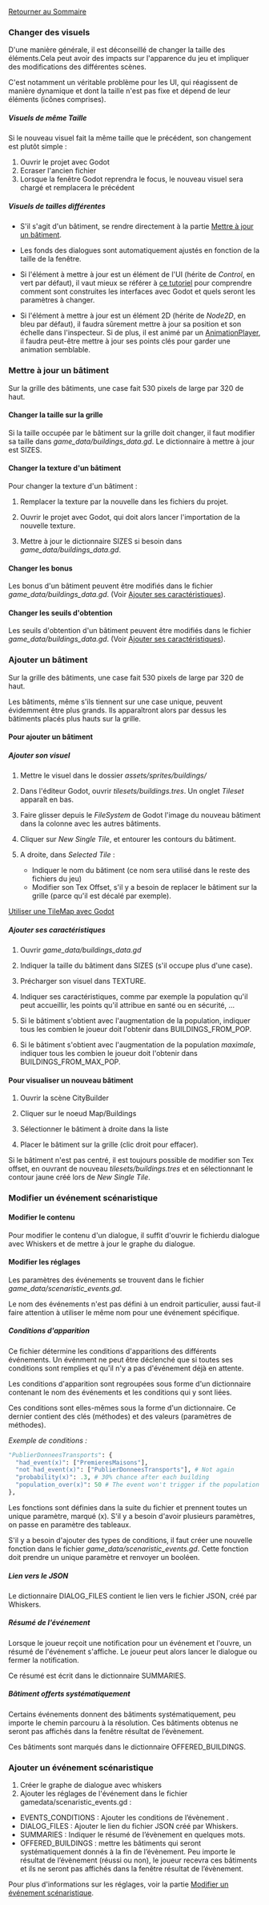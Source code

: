 [Retourner au Sommaire]: ../README.md

[Retourner au Sommaire]


### Changer des visuels

D'une manière générale, il est déconseillé de changer la taille des éléments.Cela peut avoir des impacts sur l'apparence du jeu et impliquer des modifications des différentes scènes.

C'est notamment un véritable problème pour les UI, qui réagissent de manière dynamique et dont la taille n'est pas fixe et dépend de leur éléments (icônes comprises).


##### Visuels de même Taille

Si le nouveau visuel fait la même taille que le précédent, son changement est plutôt simple :

1. Ouvrir le projet avec Godot
2. Ecraser l'ancien fichier
3. Lorsque la fenêtre Godot reprendra le focus, le nouveau visuel sera chargé et remplacera le précédent

##### Visuels de tailles différentes

- S'il s'agit d'un bâtiment, se rendre directement à la partie [Mettre à jour un bâtiment].

[Mettre à jour un bâtiment]: #mettre-à-jour-un-bâtiment

- Les fonds des dialogues sont automatiquement ajustés en fonction de la taille de la fenêtre.

- Si l'élément à mettre à jour est un élément de l'UI (hérite de *Control*, en vert par défaut), il vaut mieux se référer à [ce tutoriel] pour comprendre comment sont construites les interfaces avec Godot et quels seront les paramètres à changer.

- Si l'élément à mettre à jour est un élément 2D (hérite de *Node2D*, en bleu par défaut), il faudra sûrement mettre à jour sa position et son échelle dans l'inspecteur. Si de plus, il est animé par un [AnimationPlayer], il faudra peut-être mettre à jour ses points clés pour garder une animation semblable.

[ce tutoriel]: https://docs.godotengine.org/en/stable/getting_started/step_by_step/ui_game_user_interface.html

[AnimationPlayer]: https://docs.godotengine.org/en/stable/tutorials/2d/2d_sprite_animation.html#sprite-sheet-with-animationplayer

### Mettre à jour un bâtiment

Sur la grille des bâtiments, une case fait 530 pixels de large par 320 de haut.

#### Changer la taille sur la grille

Si la taille occupée par le bâtiment sur la grille doit changer, il faut modifier sa taille dans *game_data/buildings_data.gd*. Le dictionnaire à mettre à jour est SIZES.

#### Changer la texture d'un bâtiment

Pour changer la texture d'un bâtiment :
1. Remplacer la texture par la nouvelle dans les fichiers du projet.

2. Ouvrir le projet avec Godot, qui doit alors lancer l'importation de la nouvelle texture.
3. Mettre à jour le dictionnaire SIZES si besoin dans *game_data/buildings_data.gd*.

#### Changer les bonus

Les bonus d'un bâtiment peuvent être modifiés dans le fichier *game_data/buildings_data.gd*. (Voir [Ajouter ses caractéristiques]).

[Ajouter ses caractéristiques]: #ajouter-ses-caractéristiques

#### Changer les seuils d'obtention

Les seuils d'obtention d'un bâtiment peuvent être modifiés dans le fichier *game_data/buildings_data.gd*. (Voir [Ajouter ses caractéristiques]).

[Ajouter ses caractéristiques]: #ajouter-ses-caractéristiques



### Ajouter un bâtiment

Sur la grille des bâtiments, une case fait 530 pixels de large par 320 de haut.

Les bâtiments, même s'ils tiennent sur une case unique, peuvent évidemment être plus grands. Ils apparaîtront alors par dessus les bâtiments placés plus hauts sur la grille.

#### Pour ajouter un bâtiment

##### Ajouter son visuel

1. Mettre le visuel dans le dossier *assets/sprites/buildings/*

2. Dans l'éditeur Godot, ouvrir *tilesets/buildings.tres*. Un onglet *Tileset* apparaît en bas.
3. Faire glisser depuis le *FileSystem* de Godot l'image du nouveau bâtiment dans la colonne avec les autres bâtiments.
4. Cliquer sur *New Single Tile*, et entourer les contours du bâtiment.
5. A droite, dans *Selected Tile* :
   * Indiquer le nom du bâtiment (ce nom sera utilisé dans le reste des fichiers du jeu)
   * Modifier son Tex Offset, s'il y a besoin de replacer le bâtiment sur la grille (parce qu'il est décalé par exemple).

[Utiliser une TileMap avec Godot]

[Utiliser une TileMap avec Godot]: https://docs.godotengine.org/en/stable/tutorials/2d/using_tilemaps.html


##### Ajouter ses caractéristiques

1. Ouvrir *game_data/buildings_data.gd*

2. Indiquer la taille du bâtiment dans SIZES (s'il occupe plus d'une case).
3. Précharger son visuel dans TEXTURE.
4. Indiquer ses caractéristiques, comme par exemple la population qu'il peut accueillir, les points qu'il attribue en santé ou en sécurité, ...
5. Si le bâtiment s'obtient avec l'augmentation de la population, indiquer tous les combien le joueur doit l'obtenir dans BUILDINGS_FROM_POP.
6. Si le bâtiment s'obtient avec l'augmentation de la population *maximale*, indiquer tous les combien le joueur doit l'obtenir dans BUILDINGS_FROM_MAX_POP.


#### Pour visualiser un nouveau bâtiment

1. Ouvrir la scène CityBuilder

2. Cliquer sur le noeud Map/Buildings
3. Sélectionner le bâtiment à droite dans la liste
4. Placer le bâtiment sur la grille (clic droit pour effacer).

Si le bâtiment n'est pas centré, il est toujours possible de modifier son Tex offset, en ouvrant de nouveau *tilesets/buildings.tres* et en sélectionnant le contour jaune créé lors de *New Single Tile*.


### Modifier un événement scénaristique


#### Modifier le contenu
Pour modifier le contenu d'un dialogue, il suffit d'ouvrir le fichierdu dialogue avec Whiskers et de mettre à jour le graphe du dialogue.

#### Modifier les réglages

Les paramètres des événements se trouvent dans le fichier *game_data/scenaristic_events.gd*.

Le nom des événements n'est pas défini à un endroit particulier, aussi faut-il faire attention à utiliser le même nom pour une événement spécifique.

##### Conditions d'apparition

Ce fichier détermine les conditions d'apparitions des différents événements.
Un événment ne peut être déclenché que si toutes ses conditions sont remplies et qu'il n'y a pas d'événement déjà en attente.

Les conditions d'apparition sont regroupées sous forme d'un dictionnaire contenant le nom des événements et les conditions qui y sont liées.

Ces conditions sont elles-mêmes sous la forme d'un dictionnaire. Ce dernier contient des clés (méthodes) et des valeurs (paramètres de méthodes).

*Exemple de conditions :*
```Python
"PublierDonneesTransports": {
  "had_event(x)": ["PremieresMaisons"],
  "not had_event(x)": ["PublierDonneesTransports"], # Not again
  "probability(x)": .3, # 30% chance after each building
  "population_over(x)": 50 # The event won't trigger if the population count is under x
},
```

Les fonctions sont définies dans la suite du fichier et  prennent toutes un unique paramètre, marqué (x).
S'il y a besoin d'avoir plusieurs paramètres, on passe en paramètre des tableaux.

S'il y a besoin d'ajouter des types de conditions, il faut créer une nouvelle fonction dans le fichier *game_data/scenaristic_events.gd*. Cette fonction doit prendre un unique paramètre et renvoyer un booléen.


##### Lien vers le JSON

Le dictionnaire DIALOG_FILES contient le lien vers le fichier JSON, créé par Whiskers.

##### Résumé de l'événement

Lorsque le joueur reçoit une notification pour un événement et l'ouvre, un résumé de l'événement s'affiche. Le joueur peut alors lancer le dialogue ou fermer la notification.

Ce résumé est écrit dans le dictionnaire SUMMARIES.

##### Bâtiment offerts systématiquement

Certains événements donnent des bâtiments systématiquement, peu importe le chemin parcouru à la résolution. Ces bâtiments obtenus ne seront pas affichés dans la fenêtre résultat de l’évènement.

Ces bâtiments sont marqués dans le dictionnaire OFFERED_BUILDINGS.



### Ajouter un événement scénaristique

1.	Créer le graphe de dialogue avec whiskers
2.	Ajouter les réglages de l'événement dans le fichier gamedata/scenaristic_events.gd :
  *	EVENTS_CONDITIONS : Ajouter les conditions de l’évènement .
  *	DIALOG_FILES : Ajouter le lien du fichier JSON créé par Whiskers.
  *	 SUMMARIES : Indiquer le résumé de l’évènement en quelques mots.
  * OFFERED_BUILDINGS : mettre les bâtiments qui seront systématiquement donnés à la fin de l’évènement. Peu importe le résultat de l’évènement (réussi ou non), le joueur recevra ces bâtiments et ils ne seront pas affichés dans la fenêtre résultat de l’évènement.

Pour plus d'informations sur les réglages, voir la partie [Modifier un événement scénaristique].

[Modifier un événement scénaristique]: #modifier-un-événement-scénaristique
